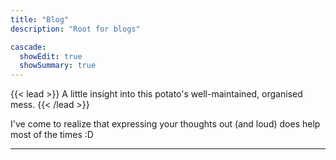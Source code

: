 ```yaml
---
title: "Blog"
description: "Root for blogs"

cascade:
  showEdit: true
  showSummary: true
---
```


{{< lead >}}
A little insight into this potato's well-maintained, organised mess.
{{< /lead >}}

I've come to realize that expressing your thoughts out (and loud) does help most of the times :D

---
